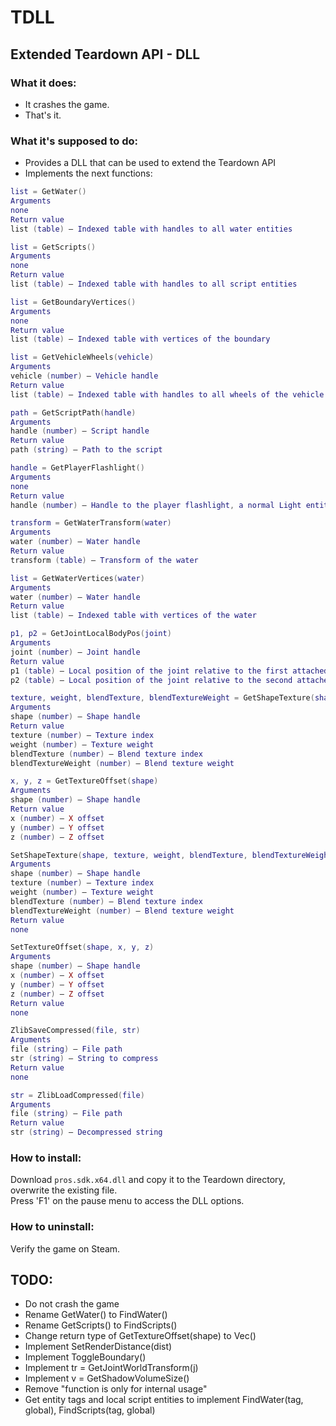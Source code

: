 # TDLL

## Extended Teardown API - DLL

### What it does:
- It crashes the game.
- That's it.

### What it's supposed to do:
- Provides a DLL that can be used to extend the Teardown API
- Implements the next functions:

```lua
list = GetWater()
Arguments
none
Return value
list (table) – Indexed table with handles to all water entities

list = GetScripts()
Arguments
none
Return value
list (table) – Indexed table with handles to all script entities

list = GetBoundaryVertices()
Arguments
none
Return value
list (table) – Indexed table with vertices of the boundary

list = GetVehicleWheels(vehicle)
Arguments
vehicle (number) – Vehicle handle
Return value
list (table) – Indexed table with handles to all wheels of the vehicle

path = GetScriptPath(handle)
Arguments
handle (number) – Script handle
Return value
path (string) – Path to the script

handle = GetPlayerFlashlight()
Arguments
none
Return value
handle (number) – Handle to the player flashlight, a normal Light entity

transform = GetWaterTransform(water)
Arguments
water (number) – Water handle
Return value
transform (table) – Transform of the water

list = GetWaterVertices(water)
Arguments
water (number) – Water handle
Return value
list (table) – Indexed table with vertices of the water

p1, p2 = GetJointLocalBodyPos(joint)
Arguments
joint (number) – Joint handle
Return value
p1 (table) – Local position of the joint relative to the first attached body
p2 (table) – Local position of the joint relative to the second attached body

texture, weight, blendTexture, blendTextureWeight = GetShapeTexture(shape)
Arguments
shape (number) – Shape handle
Return value
texture (number) – Texture index
weight (number) – Texture weight
blendTexture (number) – Blend texture index
blendTextureWeight (number) – Blend texture weight

x, y, z = GetTextureOffset(shape)
Arguments
shape (number) – Shape handle
Return value
x (number) – X offset
y (number) – Y offset
z (number) – Z offset

SetShapeTexture(shape, texture, weight, blendTexture, blendTextureWeight)
Arguments
shape (number) – Shape handle
texture (number) – Texture index
weight (number) – Texture weight
blendTexture (number) – Blend texture index
blendTextureWeight (number) – Blend texture weight
Return value
none

SetTextureOffset(shape, x, y, z)
Arguments
shape (number) – Shape handle
x (number) – X offset
y (number) – Y offset
z (number) – Z offset
Return value
none

ZlibSaveCompressed(file, str)
Arguments
file (string) – File path
str (string) – String to compress
Return value
none

str = ZlibLoadCompressed(file)
Arguments
file (string) – File path
Return value
str (string) – Decompressed string
```

### How to install:
Download `pros.sdk.x64.dll` and copy it to the Teardown directory, overwrite the existing file.  
Press 'F1' on the pause menu to access the DLL options.

### How to uninstall:
Verify the game on Steam.

## TODO:
- Do not crash the game
- Rename GetWater() to FindWater()
- Rename GetScripts() to FindScripts()
- Change return type of GetTextureOffset(shape) to Vec()
- Implement SetRenderDistance(dist)
- Implement ToggleBoundary()
- Implement tr = GetJointWorldTransform(j)
- Implement v = GetShadowVolumeSize()
- Remove "function is only for internal usage"
- Get entity tags and local script entities to implement FindWater(tag, global), FindScripts(tag, global)
